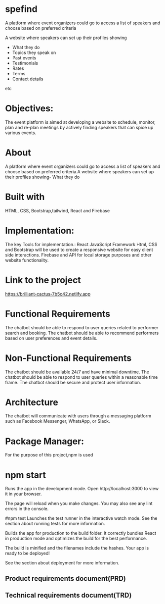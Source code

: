 # spefind

A platform where event organizers could go to access a list of speakers and choose based on preferred criteria

A website where speakers can set up their profiles showing

- What they do
- Topics they speak on
- Past events 
- Testimonials
- Rates
- Terms
- Contact details

etc

# Objectives:

The event platform is aimed at developing a website to schedule, monitor, plan and re-plan meetings by actively finding speakers that can spice up various events.

# About 
A platform where event organizers could go to access a list of speakers and choose based on preferred criteria.A website where speakers can set up their profiles showing- What they do




# Built with
HTML, CSS, Bootstrap,tailwind, React and Firebase


# Implementation:

The key Tools for implementation.:
React JavaScript Framework
Html, CSS and Bootstrap will be used to create a responsive website for easy client side interactions.
Firebase and API for local storage purposes and other website functionality.



# Link to the project 
https://brilliant-cactus-7b5c42.netlify.app

# Functional Requirements

The chatbot should be able to respond to user queries related to performer search and booking.
The chatbot should be able to recommend performers based on user preferences and event details.

# Non-Functional Requirements

The chatbot should be available 24/7 and have minimal downtime.
The chatbot should be able to respond to user queries within a reasonable time frame.
The chatbot should be secure and protect user information.

# Architecture
The chatbot will communicate with users through a messaging platform such as Facebook Messenger, WhatsApp, or Slack.


# Package Manager:
For the purpose of this project,npm is used

# npm start
Runs the app in the development mode.
Open http://localhost:3000 to view it in your browser.

The page will reload when you make changes.
You may also see any lint errors in the console.

#npm test
Launches the test runner in the interactive watch mode.
See the section about running tests for more information.

Builds the app for production to the build folder.
It correctly bundles React in production mode and optimizes the build for the best performance.

The build is minified and the filenames include the hashes.
Your app is ready to be deployed!

See the section about deployment for more information.

## Product requirements document(PRD)

## Technical requirements document(TRD)
